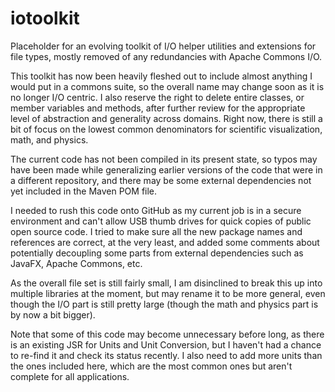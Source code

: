 # iotoolkit
Placeholder for an evolving toolkit of I/O helper utilities and extensions for file types, mostly removed of any redundancies with Apache Commons I/O.

This toolkit has now been heavily fleshed out to include almost anything I would put in a commons suite, so the overall name may change soon as it is no longer I/O centric. I also reserve the right to delete entire classes, or member variables and methods, after further review for the appropriate level of abstraction and generality across domains. Right now, there is still a bit of focus on the lowest common denominators for scientific visualization, math, and physics.

The current code has not been compiled in its present state, so typos may have been made while generalizing earlier versions of the code that were in a different repository, and there may be some external dependencies not yet included in the Maven POM file.

I needed to rush this code onto GitHub as my current job is in a secure environment and can't allow USB thumb drives for quick copies of public open source code. I tried to make sure all the new package names and references are correct, at the very least, and added some comments about potentially decoupling some parts from external dependencies such as JavaFX, Apache Commons, etc.

As the overall file set is still fairly small, I am disinclined to break this up into multiple libraries at the moment, but may rename it to be more general, even though the I/O part is still pretty large (though the math and physics part is by now a bit bigger).

Note that some of this code may become unnecessary before long, as there is an existing JSR for Units and Unit Conversion, but I haven't had a chance to re-find it and check its status recently. I also need to add more units than the ones included here, which are the most common ones but aren't complete for all applications.

